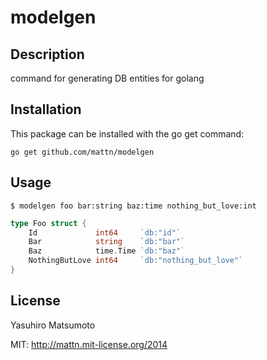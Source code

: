 modelgen
========

Description
-----------

command for generating DB entities for golang

Installation
------------

This package can be installed with the go get command:

    go get github.com/mattn/modelgen
    
Usage
-----
```
$ modelgen foo bar:string baz:time nothing_but_love:int
```

```go
type Foo struct {
	Id             int64     `db:"id"`
	Bar            string    `db:"bar"`
	Baz            time.Time `db:"baz"`
	NothingButLove int64     `db:"nothing_but_love"`
}
```

License
-------

Yasuhiro Matsumoto

MIT: http://mattn.mit-license.org/2014
